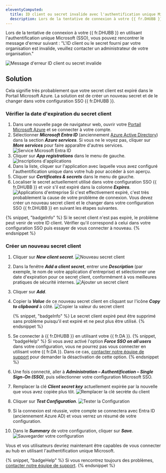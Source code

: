 ```yaml
---
eleventyComputed:
  title: ID client ou secret invalide avec l'authentification unique Microsoft
  description: Lors de la tentative de connexion à votre {{ fr.DHUBB }} en utilisant l'authentification unique Microsoft (SSO), vous pouvez rencontrer le message d'erreur suivant : "L'ID client ou le secret fourni par votre organisation est invalide, veuillez contacter un administrateur de votre organisation."
---
```

Lors de la tentative de connexion à votre {{ fr.DHUBB }} en utilisant l'authentification unique Microsoft (SSO), vous pouvez rencontrer le message d'erreur suivant : "L'ID client ou le secret fourni par votre organisation est invalide, veuillez contacter un administrateur de votre organisation."

![Message d'erreur ID client ou secret invalide](https://cdnweb.devolutions.net/docs/docs_en_kb_KB2319.png)

## Solution

Cela signifie très probablement que votre secret client est expiré dans le Portail Microsoft Azure. La solution est de créer un nouveau secret et de le changer dans votre configuration SSO {{ fr.DHUBB }}.

### Vérifier la date d'expiration du secret client

1. Dans une nouvelle page de navigateur web, ouvrir votre [Portail Microsoft Azure](https://azure.microsoft.com/) et se connecter à votre compte.
1. Sélectionner ***Microsoft Entra ID*** (anciennement [Azure Active Directory](https://learn.microsoft.com/en-us/entra/fundamentals/new-name)) dans la section ***Azure services***. Si vous ne le voyez pas, cliquer sur ***More services*** pour faire apparaître d'autres services.
![Service Microsoft Entra ID](https://cdnweb.devolutions.net/docs/docs_en_hub_Hub2331.png)
1. Cliquer sur ***App registrations*** dans le menu de gauche.
![Inscriptions d'applications](https://cdnweb.devolutions.net/docs/docs_en_kb_KB2321.png)
1. Dans la liste, cliquer sur l'application avec laquelle vous avez configuré l'authentification unique dans votre hub pour accéder à son aperçu.
1. Cliquer sur ***Certificates & secrets*** dans le menu de gauche.
1. Localiser le secret actuellement utilisé dans votre configuration SSO {{ fr.DHUBB }} et voir s'il est expiré dans la colonne ***Expires***.
![Applications d'entreprise](https://cdnweb.devolutions.net/docs/docs_en_kb_KB2320.png)
Si c'est effectivement expiré, c'est très probablement la cause de votre problème de connexion. Vous devez créer un nouveau secret client et le changer dans votre configuration SSO {{ fr.DHUBB }} en suivant les étapes suivantes.

{% snippet, "badgeInfo" %}
Si le secret client n'est pas expiré, le problème peut venir de votre ID client. Vérifier qu'il correspond à celui dans votre configuration SSO puis essayer de vous connecter à nouveau.
{% endsnippet %}

### Créer un nouveau secret client

1. Cliquer sur ***New client secret***.
![Nouveau secret client](https://cdnweb.devolutions.net/docs/docs_en_hub_Hub2151.png)
1. Dans la fenêtre ***Add a client secret***, entrer une ***Description*** (par exemple, le nom de votre application d'entreprise) et sélectionner une date d'expiration pour ce secret client, conformément à vos meilleures pratiques de sécurité internes.
![Ajouter un secret client](https://cdnweb.devolutions.net/docs/docs_en_hub_Hub2152.png)
1. Cliquer sur ***Add***.
1. Copier la ***Value*** de ce nouveau secret client en cliquant sur l'icône ***Copy to clipboard*** à côté.
![Copier la valeur du secret client](https://cdnweb.devolutions.net/docs/docs_en_hub_Hub2153.png)

   {% snippet, "badgeInfo" %}
   Le secret client expiré peut être supprimé sans problème puisqu'il est expiré et ne peut plus être utilisé.
   {% endsnippet %}

1. Se connecter à {{ fr.DHUBB }} en utilisant votre {{ fr.DA }}.
   {% snippet, "badgeHelp" %}
   Si vous avez activé l'option ***Force SSO on all users*** dans votre configuration, vous ne pourrez pas vous connecter en utilisant votre {{ fr.DA }}. Dans ce cas, [contacter notre équipe de support](mailto:service@devolutions.net) pour demander la désactivation de cette option.
   {% endsnippet %}
1. Une fois connecté, aller à ***Administration – Authentification – Single Sign-On (SSO)***, puis sélectionner votre configuration Microsoft SSO.
1. Remplacer la clé ***Client secret key*** actuellement expirée par la nouvelle que vous avez copiée plus tôt.
![Remplacer la clé secrète du client](https://cdnweb.devolutions.net/docs/docs_en_kb_KB2323.png)
1. Cliquer sur ***Test Configuration***.
![Tester la Configuration](https://cdnweb.devolutions.net/docs/docs_en_hub_Hub2224.png)
1. Si la connexion est réussie, votre compte se connectera avec Entra ID (anciennement Azure AD) et vous verrez un résumé de votre configuration.
1. Dans le ***Summary*** de votre configuration, cliquer sur ***Save***.
![Sauvegarder votre configuration](https://cdnweb.devolutions.net/docs/docs_en_hub_Hub2225.png)

Vous et vos utilisateurs devriez maintenant être capables de vous connecter au hub en utilisant l'authentification unique Microsoft.

{% snippet, "badgeHelp" %}
Si vous rencontrez toujours des problèmes, [contacter notre équipe de support](mailto:service@devolutions.net).
{% endsnippet %}
